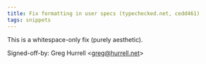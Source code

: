 ```yaml
---
title: Fix formatting in user specs (typechecked.net, cedd461)
tags: snippets
---
```


This is a whitespace-only fix (purely aesthetic).

Signed-off-by: Greg Hurrell &lt;greg@hurrell.net&gt;

